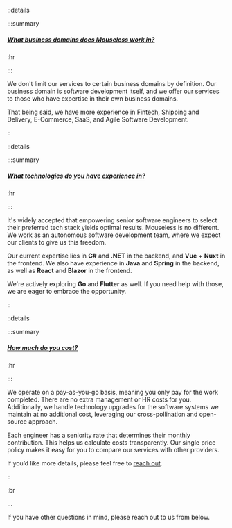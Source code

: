 ::details

:::summary

##### [What business domains does Mouseless work in?]()

:hr

:::

We don't limit our services to certain business domains by definition. Our
business domain is software development itself, and we offer our services to
those who have expertise in their own business domains.

That being said, we have more experience in Fintech, Shipping and Delivery,
E-Commerce, SaaS, and Agile Software Development.

::

::details

:::summary

##### [What technologies do you have experience in?]()

:hr

:::

It's widely accepted that empowering senior software engineers to select their
preferred tech stack yields optimal results. Mouseless is no different. We work
as an autonomous software development team, where we expect our clients to give
us this freedom.

Our current expertise lies in __C#__ and __.NET__ in the backend, and __Vue__ +
__Nuxt__ in the frontend. We also have experience in __Java__ and __Spring__ in
the backend, as well as __React__ and __Blazor__ in the frontend.

We're actively exploring __Go__ and __Flutter__ as well. If you need help with
those, we are eager to embrace the opportunity.

::

::details

:::summary

##### [How much do you cost?]()

:hr

:::

We operate on a pay-as-you-go basis, meaning you only pay for the work
completed. There are no extra management or HR costs for you. Additionally, we
handle technology upgrades for the software systems we maintain at no additional
cost, leveraging our cross-pollination and open-source approach.

Each engineer has a seniority rate that determines their monthly contribution.
This helps us calculate costs transparently. Our single price policy makes it
easy for you to compare our services with other providers.

If you’d like more details, please feel free to [reach out](#contact-us).

::

:br

...

If you have other questions in mind, please reach out to us from below.
